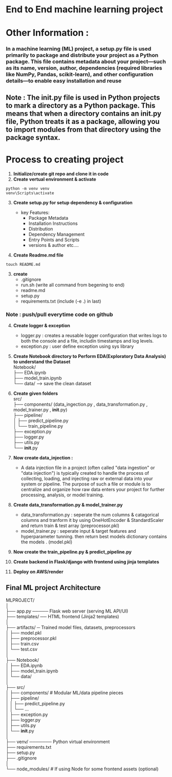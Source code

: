 # End to End machine learning project

# Other Information : 
### In a machine learning (ML) project, a setup.py file is used primarily to package and distribute your project as a Python package. This file contains metadata about your project—such as its name, version, author, dependencies (required libraries like NumPy, Pandas, scikit-learn), and other configuration details—to enable easy installation and reuse

## Note : The __init__.py file is used in Python projects to mark a directory as a Python package. This means that when a directory contains an __init__.py file, Python treats it as a package, allowing you to import modules from that directory using the package syntax.

# Process to creating project
1. **Initialize/create git repo and clone it in code**
2. **Create vertual environment & activate**
```
python -m venv venv
venv\Scripts\activate
```
3. **Create setup.py for setup dependency & configuration**
    - key Features:
      - Package Metadata
      - Installation Instructions
      - Distribution
      - Dependency Management
      - Entry Points and Scripts
      - versions & author    etc....

4. **Create Readme.md file**
```
touch README.md
```

3. **create**
    - .gitignore
    - run.sh (write all command from begening to end)
    - readme.md
    - setup.py 
    - requirements.txt (include (-e .) in last)
### Note : push/pull everytime code on github

4. **Create logger & exception**
    - logger.py : creates a reusable logger configuration that writes logs to both the console and a file, includin 
                  timestamps and log levels.
    - exception.py : user define exception using sys library

5. **Create Notebook directory to Perform EDA(Exploratory Data Analysis) to understand the Dataset**<br>
    Notebook/<br>
        ├── EDA.ipynb<br>
        ├── model_train.ipynb<br>
        └── data/               --> save the clean dataset<br>

6. **Create given folders**<br>
    src/<br>
    ├── components/ (data_ingection.py , data_transformation.py , model_trainer.py , __init__.py)<br>
    ├── pipeline/<br>
    │     ├── predict_pipeline.py<br>
    │     └── train_pipeline.py<br>
    ├── exception.py<br>
    ├── logger.py<br>
    ├── utils.py<br>
    └── __init__.py<br>

7. **Now create data_injection :** 
    - A data injection file in a project (often called "data ingestion" or "data injection") is typically created to handle the process of collecting, loading, and injecting raw or external data into your system or pipeline. The purpose of such a file or module is to centralize and organize how raw data enters your project for further processing, analysis, or model training.

8. **Create data_transformation.py & model_trainer.py**
    - data_transformation.py : seperate the num columns & catagorical columns and tranform it by using OneHotEncoder & StandardScaler and return train & test array (preprocessor.pkl)
    - model_trainer.py : seperate input & target features and hyperparameter tunning. then return best models dictionary contains the models . (model.pkl)
9. **Now create the train_pipeline.py & predict_pipeline.py**
10. **Create backend in Flask/django with frontend using jinja templates** 
11. **Deploy on AWS/render**

## Final ML project Architecture

MLPROJECT/<br>
│<br>
├── app.py ───── Flask web server (serving ML API/UI)<br>
├── templates/ ── HTML frontend (Jinja2 templates)<br>
│<br>
├── artifacts/ ─ Trained model files, datasets, preprocessors<br>
│     ├── model.pkl<br>
│     ├── preprocessor.pkl<br>
│     ├── train.csv<br>
│     └── test.csv<br>
│<br>
├── Notebook/<br>
│     ├── EDA.ipynb<br>
│     ├── model_train.ipynb<br>
│     └── data/<br>
│<br>
├── src/<br>
│    ├── components/  # Modular ML/data pipeline pieces<br>
│    ├── pipeline/<br>
│    │     ├── predict_pipeline.py<br>
│    │     └── ...<br>
│    ├── exception.py<br>
│    ├── logger.py<br>
│    ├── utils.py<br>
│    └── __init__.py<br>
│<br>
├── venv/ ─────── Python virtual environment<br>
├── requirements.txt<br>
├── setup.py<br>
├── .gitignore<br>
│<br>
└── node_modules/  # If using Node for some frontend assets (optional)<br>